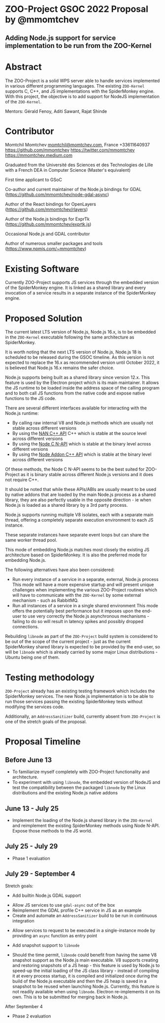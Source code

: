 # ZOO-Project GSOC 2022 Proposal by @mmomtchev

## Adding Node.js support for service implementation to be run from the ZOO-Kernel

# Abstract

The ZOO-Project is a solid WPS server able to handle services implemented in various different programming languages. The existing `ZOO-Kernel` supports C, C++, and JS implementations with the SpiderMonkey engine. With this project, the objective is to add support for NodeJS implementation of the `ZOO-Kernel`.

Mentors: Gérald Fenoy, Aditi Sawant, Rajat Shinde

# Contributor

Momtchil Momtchev <momtchil@momtchev.com>, France
+33611640937
https://github.com/mmomtchev
https://twitter.com/mmomtchev
https://mmomtchev.medium.com

Graduated from the Université des Sciences et des Technologies de Lille with a French DEA in Computer Science (Master's equivalent)

First time applicant to GSoC

Co-author and current maintainer of the Node.js bindings for GDAL (https://github.com/mmomtchev/node-gdal-async)

Author of the React bindings for OpenLayers (https://github.com/mmomtchev/rlayers)

Author of the Node.js bindings for ExprTk (https://github.com/mmomtchev/exprtk.js)

Occasional Node.js and GDAL contributor

Author of numerous smaller packages and tools (https://www.npmjs.com/~mmomtchev)

# Existing Software

Currently ZOO-Project supports JS services through the embedded version of the SpiderMonkey engine. It is linked as a shared library and every invocation of a service results in a separate instance of the SpiderMonkey engine.

# Proposed Solution

The current latest LTS version of Node.js, Node.js 16.x, is to be embedded in the `ZOO-Kernel` executable following the same architecture as SpiderMonkey.

It is worth noting that the next LTS version of Node.js, Node.js 18 is scheduled to be released during the GSOC timeline. As this version is not expected to replace the 16.x as recommended version until October 2022, it is believed that Node.js 16.x remains the safer choice.

Node.js supports being built as a shared library since version 12.x. This feature is used by the Electron project which is its main maintainer. It allows the JS runtime to be loaded inside the address space of the calling program and to both call JS functions from the native code and expose native functions to the JS code.

There are several different interfaces available for interacting with the Node.js runtime:
* By calling raw internal V8 and Node.js methods which are usually not stable across different versions
* By using the [NAN C++ API](https://github.com/nodejs/nan) C++ which is stable at the source level across different versions
* By using the [Node C N-API](https://nodejs.org/api/n-api.html) which is stable at the binary level across different versions
* By using the [Node Addon C++ API](https://github.com/nodejs/node-addon-api) which is stable at the binary level across different versions

Of these methods, the Node C N-API seems to be the best suited for ZOO-Project as it is binary stable across different Node.js versions and it does not require C++.

It should be noted that while these APIs/ABIs are usually meant to be used by native addons that are loaded by the main Node.js process as a shared library, they are also perfectly usable in the opposite direction - ie when Node.js is loaded as a shared library by a 3rd party process.

Node.js supports running multiple V8 isolates, each with a separate main thread, offering a completely separate execution environment to each JS instance.

These separate instances have separate event loops but can share the same worker thread pool.

This mode of embedding Node.js matches most closely the existing JS architecture based on SpiderMonkey. It is also the preferred mode for embedding Node.js.

The following alternatives have also been considered:
* Run every instance of a service in a separate, external, Node.js process
    This mode will have a more expensive startup and will present unique challenges when implementing the various ZOO-Project routines which will have to communicate with the `ZOO-Kernel` by some external mechanism - such as RabbitMQ.
* Run all instances of a service in a single shared environment
    This mode offers the potentially best performance but it imposes upon the end-user to use very correctly the Node.js asynchronous mechanisms - failing to do so will result in latency spikes and possibly dropped connections.

Rebuilding `libnode` as part of the `ZOO-Project` build system is considered to be out of the scope of the current project - just as the current SpiderMonkey shared library is expected to be provided by the end-user, so will be `libnode` which is already carried by some major Linux distributions - Ubuntu being one of them.

# Testing methodology

`ZOO-Project` already has an existing testing framework which includes the SpiderMonkey services. The new Node.js implementation is to be able to run those services passing the existing SpiderMonkey tests without modifying the services code.

Additionally, an `AddressSanitizer` build, currently absent from `ZOO-Project` is one of the stretch goals of the proposal.

# Proposal Timeline

## Before June 13

* To familiarize myself completely with ZOO-Project functionality and architecture.
* To experiment with using `libnode`, the embedded version of NodeJS and test the compatibility between the packaged `libnode` by the Linux distributions and the existing Node.js native addons

## June 13 - July 25

* Implement the loading of the Node.js shared library in the `ZOO-Kernel` and reimplement the existing SpiderMonkey methods using Node N-API. Expose those methods to the JS world.

## July 25 - July 29

* Phase 1 evaluation

## July 29 - September 4

Stretch goals:
* Add builtin Node.js GDAL support
 - Allow JS services to use `gdal-async` out of the box
 - Reimplement the GDAL profile C++ service in JS as an example
 - Create and automate an `AddressSanitizer` build to be run in continuous integration

* Allow services to request to be executed in a single-instance mode by providing an `async` function as entry point

* Add snapshot support to `libnode`
 - Should the time permit, `libnode` could benefit from having the same V8 snapshot support as the Node.js main executable. V8 supports creating and restoring snapshots of a JS heap - this feature is used by Node.js to speed-up the initial loading of the JS class library - instead of compiling it at every process startup, it is compiled and initialized once during the build of the Node.js executable and then the JS heap is saved in a snapshot to be reused when launching Node.js. Currently, this feature is not readily available when using `libnode`. Electron re-implements it on its own. This is to be submitted for merging back in Node.js.

After September 4

* Phase 2 evaluation
